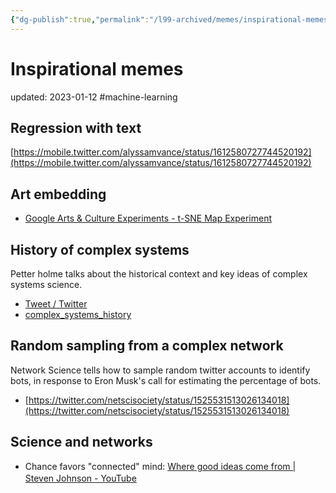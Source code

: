 ```yaml
---
{"dg-publish":true,"permalink":"/l99-archived/memes/inspirational-memes/","dgPassFrontmatter":true}
---
```



# Inspirational memes
updated: 2023-01-12
#machine-learning 

 
## Regression with text 
[https://mobile.twitter.com/alyssamvance/status/1612580727744520192](https://mobile.twitter.com/alyssamvance/status/1612580727744520192)


## Art embedding
- [Google Arts & Culture Experiments - t-SNE Map Experiment](https://artsexperiments.withgoogle.com/tsnemap/#584.31,495.98,1657.65,-1966.11,168.67,-1079.49)

## History of complex systems
Petter holme talks about the historical context and key ideas of complex systems science.
- [Tweet / Twitter](https://twitter.com/pholme/status/1535595590687801344)
- [complex\_systems\_history](https://videopress.com/v/oLdj0PQX)


## Random sampling from a complex network
Network Science tells how to sample random twitter accounts to identify bots, in response to Eron Musk's call for estimating the percentage of bots.
- [https://twitter.com/netscisociety/status/1525531513026134018](https://twitter.com/netscisociety/status/1525531513026134018)

## Science and networks 
- Chance favors "connected" mind: [Where good ideas come from | Steven Johnson - YouTube](https://www.youtube.com/watch?v=0af00UcTO-c)　